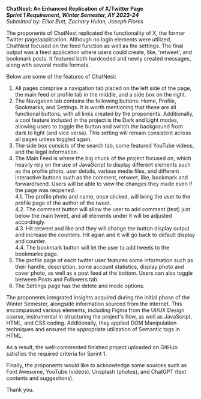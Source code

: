 **ChatNest: An Enhanced Replication of X/Twitter Page**  
**_Sprint 1 Requirement, Winter Semester, AY 2023-24_**  
_Submitted by: Elliot Butt, Zachary Hulan, Joseph Flores_  
  
The proponents of ChatNest replicated the functionality of X, the former Twitter page/application. Although no login elements were utilized, ChatNest focused on the feed function as well as the settings. The final output was a feed application where users could create, like, 'retweet', and bookmark posts. It featured both hardcoded and newly created messages, along with several media formats.  
  
Below are some of the features of ChatNest:  
  
1. All pages comprise a navigation tab placed on the left side of the page, the main feed or profile tab in the middle, and a side box on the right.  
2. The Navigation tab contains the following buttons: Home, Profile, Bookmarks, and Settings. It is worth mentioning that these are all functional buttons, with all links created by the proponents. Additionally, a cool feature included in the project is the Dark and Light modes, allowing users to toggle the button and switch the background from dark to light (and vice versa). This setting will remain consistent across all pages unless toggled again.  
3. The side box consists of the search tab, some featured YouTube videos, and the legal information.  
4. The Main Feed is where the big chuck of the project focused on, which heavily rely on the use of JavaScript to display different elements such as the profile photo, user details, various media files, and different interactive buttons such as the comment, retweet, like, bookmark and forward/send. Users will be able to view the changes they made even if the page was reopened.  
4.1. The profile photo and name, once clicked, will bring the user to the profile page of the author of the tweet.  
4.2. The comment button will allow the user to add comment (text) just below the main tweet, and all elements under it will be adjusted accordingly.  
4.3. Hit retweet and like and they will change the button display output and increase the counters. Hit agian and it will go back to default display and counter.  
4.4. The bookmark button will let the user to add tweets to the bookmarks page.  
5. The profile page of each twitter user features some information such as their handle, description, some account statistics, display photo and cover photo, as well as a post feed at the bottom. Users can also toggle between Posts and Followers tab.  
6. The Settings page has the delete and mode options.  
  
The proponents integrated insights acquired during the initial phase of the Winter Semester, alongside information sourced from the internet. This encompassed various elements, including Figma from the UI/UX Design course, instrumental in structuring the project's flow, as well as JavaScript, HTML, and CSS coding. Additionally, they applied DOM Manipulation techniques and ensured the appropriate utilization of Semantic tags in HTML.  
  
As a result, the well-commented finished project uploaded on GitHub satisfies the required criteria for Sprint 1.  
  
Finally, the proponents would like to acknowledge some sources such as Font Awesome, YouTube (videos), Unsplash (photos), and ChatGPT (text contents and suggestions).  
  
Thank you.  



